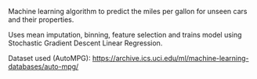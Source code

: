 Machine learning algorithm to predict the miles per gallon for unseen cars and their properties.

Uses mean imputation, binning, feature selection and trains model using Stochastic Gradient Descent Linear Regression.

Dataset used (AutoMPG): https://archive.ics.uci.edu/ml/machine-learning-databases/auto-mpg/
